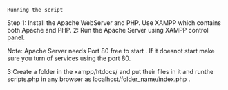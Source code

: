 	Running the script

Step 
1: Install the  Apache WebServer and PHP. Use XAMPP which contains both Apache and PHP.
2: Run the Apache Server using XAMPP control panel.
		
		
Note: Apache Server needs Port 80 free to start . If it doesnot start
 make sure you turn of services using the port 80.
		

3:Create a folder in the xampp/htdocs/ and put their files in it and runthe scripts.php in any browser as localhost/folder_name/index.php .
